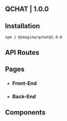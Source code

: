 ## QCHAT  | 1.0.0

## Installation

`` npm i @imagina/qchat@1.0.0 ``

## API Routes


## Pages
- ### Front-End

  
- ### Back-End

 
  
## Components  

